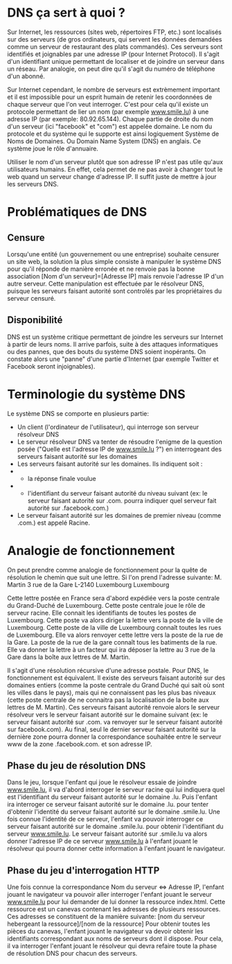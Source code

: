 # DNS ça sert à quoi ?
Sur Internet, les ressources (sites web, répertoires FTP, etc.) sont localisés sur des serveurs (de gros ordinateurs, qui servent les données demandées comme un serveur de restaurant des plats commandés). Ces serveurs sont identifiés et joignables par une adresse IP (pour Internet Protocol). Il s'agit d'un identifiant unique permettant de localiser et de joindre un serveur dans un réseau. Par analogie, on peut dire qu'il s'agit du numéro de téléphone d'un abonné. 

Sur Internet cependant, le nombre de serveurs est extrèmement important et il est impossible pour un esprit humain de retenir les coordonnées de chaque serveur que l'on veut interroger. C'est pour cela qu'il existe un protocole permettant de lier un nom (par exemple www.smile.lu) à une adresse IP (par exemple: 80.92.65.144). Chaque partie de droite du nom d'un serveur (ici "facebook" et "com") est appelée domaine. Le nom du protocole et du système qui le supporte est ainsi logiquement Système de Noms de Domaines. Ou Domain Name System (DNS) en anglais. Ce système joue le rôle d'annuaire.

Utiliser le nom d'un serveur plutôt que son adresse IP n'est pas utile qu'aux utilisateurs humains. En effet, cela permet de ne pas avoir à changer tout le web quand un serveur change d'adresse IP. Il suffit juste de mettre à jour les serveurs DNS.

# Problématiques de DNS
## Censure
Lorsqu'une entité (un gouvernement ou une entreprise) souhaite censurer un site web, la solution la plus simple consiste à manipuler le système DNS pour qu'il réponde de manière erronée et ne renvoie pas la bonne association [Nom d'un serveur]=[Adresse IP] mais renvoie l'adresse IP d'un autre serveur. Cette manipulation est effectuée par le résolveur DNS, puisque les serveurs faisant autorité sont controlés par les propriétaires du serveur censuré.
## Disponibilité
DNS est un système critique permettant de joindre les serveurs sur Internet à partir de leurs noms. Il arrive parfois, suite à des attaques informatiques ou des pannes, que des bouts du système DNS soient inopérants. On constate alors une "panne" d'une partie d'Internet (par exemple Twitter et Facebook seront injoignables).

# Terminologie du système DNS
Le système DNS se comporte en plusieurs partie: 
- Un client (l'ordinateur de l'utilisateur), qui interroge son serveur résolveur DNS
- Le serveur résolveur DNS va tenter de résoudre l'enigme de la question posée ("Quelle est l'adresse IP de www.smile.lu ?") en interrogeant des serveurs faisant autorité sur les domaines
- Les serveurs faisant autorité sur les domaines. Ils indiquent soit :
- - la réponse finale voulue
- - l'identifiant du serveur faisant autorité du niveau suivant (ex: le serveur faisant autorité sur .com. pourra indiquer quel serveur fait autorité sur .facebook.com.)
- Le serveur faisant autorité sur les domaines de premier niveau (comme .com.) est appelé Racine. 

# Analogie de fonctionnement
On peut prendre comme analogie de fonctionnement pour la quête de résolution le chemin que suit une lettre. Si l'on prend l'adresse suivante:
M. Martin
3 rue de la Gare
L-2140 Luxembourg
Luxembourg

Cette lettre postée en France sera d'abord expédiée vers la poste centrale du Grand-Duché de Luxembourg. Cette poste centrale joue le rôle de serveur racine. Elle connait les identifiants de toutes les postes de Luxembourg. Cette poste va alors diriger la lettre vers la poste de la ville de Luxembourg. Cette poste de la ville de Luxembourg connaît toutes les rues de Luxembourg. Elle va alors renvoyer cette lettre vers la poste de la rue de la Gare. La poste de la rue de la gare connaît tous les batiments de la rue. Elle va donner la lettre à un facteur qui ira déposer la lettre au 3 rue de la Gare dans la boîte aux lettres de M. Martin.

Il s'agit d'une résolution récursive d'une adresse postale. Pour DNS, le fonctionnement est équivalent. Il existe des serveurs faisant autorité sur des domaines entiers (comme la poste centrale du Grand Duché qui sait où sont les villes dans le pays), mais qui ne connaissent pas les plus bas niveaux (cette poste centrale de ne connaitra pas la localisation de la boite aux lettres de M. Martin). Ces serveurs faisant autorité renvoie alors le serveur résolveur vers le serveur faisant autorité sur le domaine suivant (ex: le serveur faisant autorité sur .com. va renvoyer sur le serveur faisant autorité sur facebook.com). Au final, seul le dernier serveur faisant autorité sur la dernière zone pourra donner la correspondance souhaitée entre le serveur www de la zone .facebook.com. et son adresse IP.

## Phase du jeu de résolution DNS
Dans le jeu, lorsque l'enfant qui joue le résolveur essaie de joindre www.smile.lu, il va d'abord interroger le serveur racine qui lui indiquera quel est l'identifiant du serveur faisant autorité sur le domaine .lu. Puis l'enfant ira interroger ce serveur faisant autorité sur le domaine .lu. pour tenter d'obtenir l'identité du serveur faisant autorité sur le domaine .smile.lu. Une fois connue l'identité de ce serveur, l'enfant va pouvoir interroger ce serveur faisant autorité sur le domaine .smile.lu. pour obtenir l'identifiant du serveur www.smile.lu. Le serveur faisant autorité sur .smile.lu va alors donner l'adresse IP de ce serveur www.smile.lu à l'enfant jouant le résolveur qui pourra donner cette information à l'enfant jouant le navigateur.

## Phase du jeu d'interrogation HTTP
Une fois connue la correspondance Nom du serveur <=> Adresse IP, l'enfant jouant le navigateur va pouvoir aller interroger l'enfant jouant le serveur www.smile.lu pour lui demander de lui donner la ressource index.html. Cette ressource est un canevas contenant les adresses de plusieurs ressources. Ces adresses se constituent de la manière suivante:
[nom du serveur hebergeant la ressource]/[nom de la ressource]
Pour obtenir toutes les pièces du canevas, l'enfant jouant le navigateur va devoir obtenir les identifiants correspondant aux noms de serveurs dont il dispose. Pour cela, il va interroger l'enfant jouant le résolveur qui devra refaire toute la phase de résolution DNS pour chacun des serveurs.
